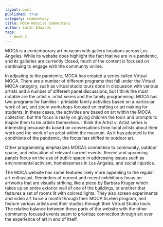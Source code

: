 ```yaml
---
layout: post
published: true
category: commentary
title: MOCA Website Commentary
author: Sarah Edwards
tags:
  - Week 2
---
```


MOCA is a contemporary art museum with gallery locations across Los Angeles. While its website does highlight the fact that we are in a pandemic, and its galleries are currently closed, much of the content is focused on continuing to engage with the community online. 

In adjusting to the pandemic, MOCA has created a series called Virtual MOCA. There are a number of different programs that fall under the Virtual MOCA category, such as virtual studio tours done in discussion with various artists and a number of different panel discussions, but I think the most notable are the artist v. artist series and the family programming. MOCA has two programs for families - printable family activities based on a particular work of art, and zoom workshops focused on crafting or art making for students. In these cases, the activities are based on art within the MOCA collection, but the focus is really on giving children the tools and prompts to inspire them to be artists themselves. I think the Artist v. Artist series is interesting because its based on conversations from local artists about their work and the work of an artist within the museum. As it has adapted to the conditions of the pandemic, the focus has shifted to outdoor art. 

Other programming emphasizes MOCA’s connection to community, outdoor space, and education of relevant current events. Recent and upcoming panels focus on the use of public space in addressing issues such as environmental activism, homelessness in Los Angeles, and social injustice. 

The MOCA website has some features likely more appealing to the regular art enthusiast. Reminders of current and recent exhibitions focus on artworks that are visually striking, like a piece by Barbara Kruger which takes up an entire exterior wall of one of the buildings, or another that features a set of rooms lit with colored lights. They also screen experimental and video art twice a month through their MOCA Screen program, and feature various artists and their studios through their Virtual Studio tours. The relative balance between these parts of the website with the other community focused events seem to prioritize connection through art over the experience of art in and of itself. 
